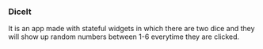 
### DiceIt

It is an app made with stateful widgets in which there are two dice and they will show up random numbers between 1-6 everytime they are clicked.

